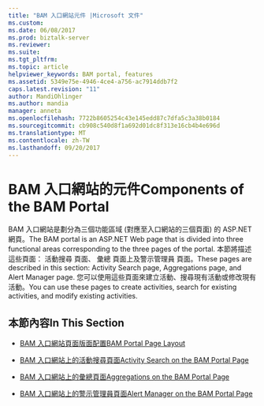 ```yaml
---
title: "BAM 入口網站元件 |Microsoft 文件"
ms.custom: 
ms.date: 06/08/2017
ms.prod: biztalk-server
ms.reviewer: 
ms.suite: 
ms.tgt_pltfrm: 
ms.topic: article
helpviewer_keywords: BAM portal, features
ms.assetid: 5349e75e-4946-4ce4-a756-ac7914ddb7f2
caps.latest.revision: "11"
author: MandiOhlinger
ms.author: mandia
manager: anneta
ms.openlocfilehash: 7722b8605254c43e145edd87c7dfa5c3a38b0184
ms.sourcegitcommit: cb908c540d8f1a692d01dc8f313e16cb4b4e696d
ms.translationtype: MT
ms.contentlocale: zh-TW
ms.lasthandoff: 09/20/2017
---
```

# <a name="components-of-the-bam-portal"></a><span data-ttu-id="a02d1-102">BAM 入口網站的元件</span><span class="sxs-lookup"><span data-stu-id="a02d1-102">Components of the BAM Portal</span></span>
<span data-ttu-id="a02d1-103">BAM 入口網站是劃分為三個功能區域 (對應至入口網站的三個頁面) 的 ASP.NET 網頁。</span><span class="sxs-lookup"><span data-stu-id="a02d1-103">The BAM portal is an ASP.NET Web page that is divided into three functional areas corresponding to the three pages of the portal.</span></span> <span data-ttu-id="a02d1-104">本節將描述這些頁面： 活動搜尋 頁面、 彙總 頁面上及警示管理員 頁面。</span><span class="sxs-lookup"><span data-stu-id="a02d1-104">These pages are described in this section: Activity Search page, Aggregations page, and Alert Manager page.</span></span> <span data-ttu-id="a02d1-105">您可以使用這些頁面來建立活動、搜尋現有活動或修改現有活動。</span><span class="sxs-lookup"><span data-stu-id="a02d1-105">You can use these pages to create activities, search for existing activities, and modify existing activities.</span></span>  
  
## <a name="in-this-section"></a><span data-ttu-id="a02d1-106">本節內容</span><span class="sxs-lookup"><span data-stu-id="a02d1-106">In This Section</span></span>  
  
-   [<span data-ttu-id="a02d1-107">BAM 入口網站頁面版面配置</span><span class="sxs-lookup"><span data-stu-id="a02d1-107">BAM Portal Page Layout</span></span>](../core/bam-portal-page-layout.md)  
  
-   [<span data-ttu-id="a02d1-108">BAM 入口網站上的活動搜尋頁面</span><span class="sxs-lookup"><span data-stu-id="a02d1-108">Activity Search on the BAM Portal Page</span></span>](../core/activity-search-on-the-bam-portal-page.md)  
  
-   [<span data-ttu-id="a02d1-109">BAM 入口網站上的彙總頁面</span><span class="sxs-lookup"><span data-stu-id="a02d1-109">Aggregations on the BAM Portal Page</span></span>](../core/aggregations-on-the-bam-portal-page.md)  
  
-   [<span data-ttu-id="a02d1-110">BAM 入口網站上的警示管理員頁面</span><span class="sxs-lookup"><span data-stu-id="a02d1-110">Alert Manager on the BAM Portal Page</span></span>](../core/alert-manager-on-the-bam-portal-page.md)